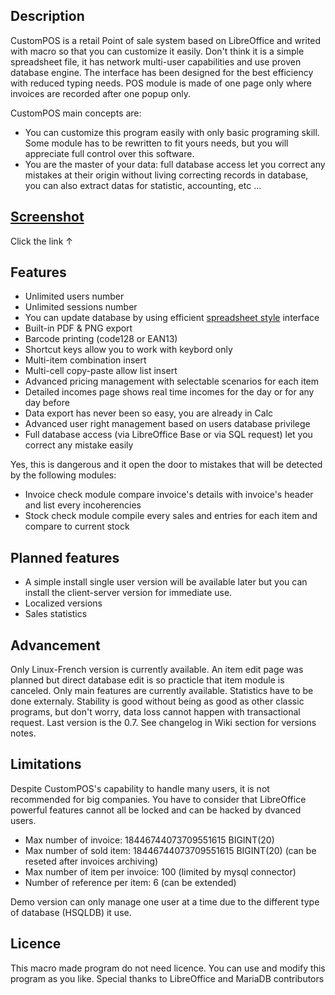 ## Description
CustomPOS is a retail Point of sale system based on LibreOffice and writed with macro so that you can customize it easily. Don't think it is a simple spreadsheet file, it has network multi-user capabilities and use proven database engine. The interface has been designed for the best efficiency with reduced typing needs. POS module is made of one page only where invoices are recorded after one popup only.

CustomPOS main concepts are:
- You can customize this program easily with only basic programing skill. Some module has to be rewritten to fit yours needs, but you will appreciate full control over this software.
- You are the master of your data: full database access let you correct any mistakes at their origin without living correcting records in database, you can also extract datas for statistic, accounting, etc ...

## [Screenshot](https://github.com/Nick689/CustomPOS/blob/master/Preview/ViewAll.md)
Click the link ↑

## Features
* Unlimited users number
* Unlimited sessions number
* You can update database by using efficient [spreadsheet style](https://github.com/Nick689/CustomPOS/blob/master/Preview/Stk.png) interface
* Built-in PDF & PNG export
* Barcode printing (code128 or EAN13)
* Shortcut keys allow you to work with keybord only
* Multi-item combination insert
* Multi-cell copy-paste allow list insert
* Advanced pricing management with selectable scenarios for each item
* Detailed incomes page shows real time incomes for the day or for any day before
* Data export has never been so easy, you are already in Calc
* Advanced user right management based on users database privilege
* Full database access (via LibreOffice Base or via SQL request) let you correct any mistake easily

 Yes, this is dangerous and it open the door to mistakes that will be detected by the following modules:
* Invoice check module compare invoice's details with invoice's header and list every incoherencies
* Stock check module compile every sales and entries for each item and compare to current stock

## Planned features
* A simple install single user version will be available later but you can install the client-server version for immediate use.
* Localized versions
* Sales statistics

## Advancement
Only Linux-French version is currently available.
An item edit page was planned but direct database edit is so practicle that item module is canceled.
Only main features are currently available. Statistics have to be done externaly. Stability is good without being as good as other classic programs, but don't worry, data loss cannot happen with transactional request. Last version is the 0.7. See changelog in Wiki section for versions notes.

## Limitations
Despite CustomPOS's capability to handle many users, it is not recommended for big companies. You have to consider that LibreOffice powerful features cannot all be locked and can be hacked by dvanced users.

* Max number of invoice: 18446744073709551615 BIGINT(20)
* Max number of sold item: 18446744073709551615 BIGINT(20)  (can be reseted after invoices archiving)
* Max number of item per invoice: 100 (limited by mysql connector)
* Number of reference per item: 6 (can be extended)

Demo version can only manage one user at a time due to the different type of database (HSQLDB) it use.

## Licence
This macro made program do not need licence. You can use and modify this program as you like. Special thanks to LibreOffice and MariaDB contributors
